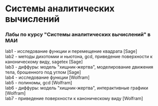 # Системы аналитических вычислений
### Лабы по курсу "Системы аналитических вычислений" в МАИ

lab1 - исследование функции и перемещение квадрата [Sage]  
lab2 - методы дихотомии и ньютона, gcd, приведение поверхности к каноническому виду, sagetex [Sage]  
lab3 - диффуры: модель "хищник-жертва", моделирование движения тела, брошенного под углом [Sage]  
lab4 - исследование функции [Wolfram]  
lab5 - полиномы, gcd [Wolfram]  
lab6 - диффуры: модель "хищник-жертва", интерактивные графики [Wolfram]  
lab7 - приведение поверхности к каноническому виду [Wolfram]  
